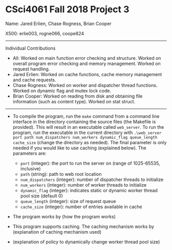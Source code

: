 CSci4061 Fall 2018 Project 3
============================
Name: Jared Erlien, Chase Rogness, Brian Cooper

X500: erlie003, rogne066, coope824
___
Individual Contributions
- All: Worked on main function error checking and structure. Worked on overall program error checking and memory management. Worked on request handling.
- Jared Erlien: Worked on cache functions, cache memory management and cache requests.
- Chase Rogness: Worked on worker and dispatcher thread functions. Worked on dynamic flag and mutex lock code.
- Brian Cooper: Worked on reading from disk and obtaining file information (such as content type). Worked on stat struct.
___
- To compile the program, run the `make` command from a command line interface in the directory containing the source files (the Makefile is provided). This will result in an executable called `web_server`.
To run the program, run the executable in the current directory with `.\web_server port path num_dispatchers num_workers dynamic_flag queue_length cache_size` (change the directory as needed). The final parameter is only needed if you would like to use caching (explained below). The parameters are:

  - `port` (integer): the port to run the server on (range of 1025-65535, inclusive)
  - `path` (string): path to web root location
  - `num_dispatchers` (integer): number of dispatcher threads to initialize
  - `num_workers` (integer): number of worker threads to initialize
  - `dynamic_flag` (integer): indicates static or dynamic worker thread pool size (default 0)
  - `queue_length` (integer): size of request queue
  - `cache_size` (integer): number of entries available in cache


- The program works by (how the program works)
- This program supports caching. The caching mechanism works by (explanation of caching mechanism used)
- (explanation of policy to dynamically change worker thread pool size)

